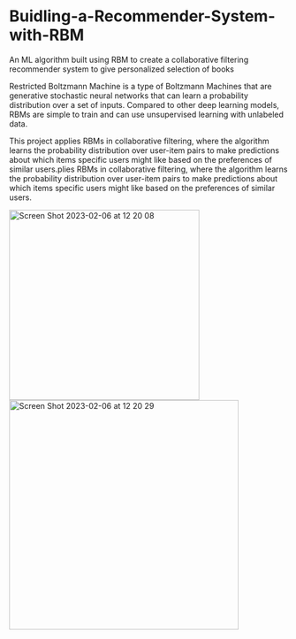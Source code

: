# Buidling-a-Recommender-System-with-RBM
An ML algorithm built using RBM to create a collaborative filtering recommender system to give personalized selection of books

Restricted Boltzmann Machine is a type of Boltzmann Machines that are generative stochastic neural networks that can learn a probability distribution over a set of inputs. Compared to other deep learning models, RBMs are simple to train and can use unsupervised learning with unlabeled data.

This project applies RBMs in collaborative filtering, where the algorithm learns the probability distribution over user-item pairs to make predictions about which items specific users might like based on the preferences of similar users.plies RBMs in collaborative filtering, where the algorithm learns the probability distribution over user-item pairs to make predictions about which items specific users might like based on the preferences of similar users.

<img width="344" alt="Screen Shot 2023-02-06 at 12 20 08" src="https://user-images.githubusercontent.com/76237763/216902543-31dea70b-2144-481d-89a1-3cda5a1c889e.png">

<img width="415" alt="Screen Shot 2023-02-06 at 12 20 29" src="https://user-images.githubusercontent.com/76237763/216902559-e5308225-09e0-4365-9aa9-0bd37cc8735d.png">
